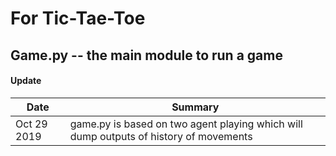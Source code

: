 # For Tic-Tae-Toe
## Game.py --  the main module to run a game
#### Update
|Date | Summary|
| ------ | ------ |
|Oct 29 2019 | game.py is based on two agent playing which will dump outputs of history of movements  |
